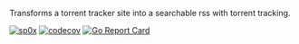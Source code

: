 Transforms a torrent tracker site into a searchable rss with torrent tracking.

[![sp0x](https://circleci.com/gh/sp0x/rutracker-rss.svg?style=shield)](https://circleci.com/gh/sp0x/rutracker-rss)
[![codecov](https://codecov.io/gh/sp0x/rutracker-rss/branch/master/graph/badge.svg)](https://codecov.io/gh/sp0x/rutracker-rss)
[![Go Report Card](https://goreportcard.com/badge/github.com/sp0x/rutracker-rss)](https://goreportcard.com/report/github.com/sp0x/rutracker-rss)